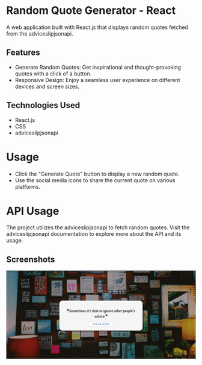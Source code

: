 # Random Quote Generator - React

A web application built with React.js that displays random quotes fetched from the adviceslipjsonapi.

## Features

- Generate Random Quotes: Get inspirational and thought-provoking quotes with a click of a button.
- Responsive Design: Enjoy a seamless user experience on different devices and screen sizes.

## Technologies Used
- React.js
- CSS
- adviceslipjsonapi

# Usage
- Click the "Generate Quote" button to display a new random quote.
- Use the social media icons to share the current quote on various platforms.

# API Usage
The project utilizes the adviceslipjsonapi to fetch random quotes. Visit the adviceslipjsonapi documentation to explore more about the API and its usage.


## Screenshots

![Screenshot](./src/img/screenshot.png)


